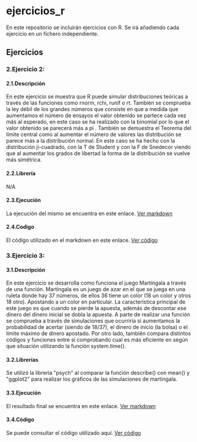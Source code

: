 # ejercicios_r
En este repositorio se incluirán ejercicios con R. Se irá añadiendo cada ejercicio en un fichero independiente.

## Ejercicios

### 2.Ejercicio 2:  

#### 2.1.Descripción
En este ejercicio se muestra que R puede simular distribuciones teóricas a través de las funciones como rnorm, rchi, runif o rt. También se comprueba la ley débil de los grandes números que consiste en que a medida que aumentamos el número de ensayos el valor obtenido se partece cada vez más al esperado, en este caso se ha realizado con la binomial por lo que el valor obtenido se parecerá más a pi . También se demuestra el Teorema del límite central como al aumentar el número de valores las distribución se parece más a la distribución normal. En este caso se ha hecho con la distribución ji-cuadrado, con la T de Student y con la F de Snedecor viendo que al aumentar los grados de libertad la forma de la distribución se vuelve más simétrica.

#### 2.2.Librería
N/A

#### 2.3.Ejecución
La ejecución del mismo se encuentra en este enlace. [Ver markdown](ejercicio2--markdown-.md)

#### 2.4.Codigo
El código utilizado en el markdown en este enlace. [Ver código](ejercicio2.R)


###  3.Ejercicio 3: 

#### 3.1.Descripción
En este ejercicio se desarrolla como funciona el juego Martingala a través de una función. Martingala es un juego de azar en el que se juega en una ruleta donde hay 37 números, de ellos 36 tiene un color (18 un color y otros 18 otro). Apostando a un color en particular. La característica principal de este juego es que cuando se pierde la apuesta, además de descontar ese dinero del dinero inicial se dobla la apuesta. A parte de realizar una función se comprueba a través de simulaciones que ocurriría si aumentamos la probabilidad de acertar (siendo de 18/37), el dinero de inicio (la bolsa) o el límite máximo de dinero apostado. Por otro lado, también compara distintos códigos y funciones entre sí comprobando cual es más eficiente en según que situación utilizando la función system.time(). 


#### 3.2.Librerías
Se utilizó la librería "psych" al comparar la función describe() con mean() y "ggplot2" para realizar los gráficos de las simulaciones de martingala.
 

#### 3.3.Ejecución
El resultado final se encuentra en este enlace. [Ver markdown](ejercicio3-markdown-.md)

#### 3.4.Código
Se puede consultar el código utilizado aquí. [Ver código](ejercicio3.R)


